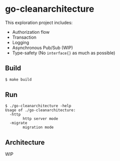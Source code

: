 # go-cleanarchitecture

This exploration project includes:

- Authorization flow
- Transaction
- Logging
- Asynchronous Pub/Sub (WIP)
- Type-safety (No `interface{}` as much as possible)

## Build
```sh
$ make build
```

## Run
```
$ ./go-cleanarchitecture -help
Usage of ./go-cleanarchitecture:
  -http
    	http server mode
  -migrate
    	migration mode
```

## Architecture
WIP
